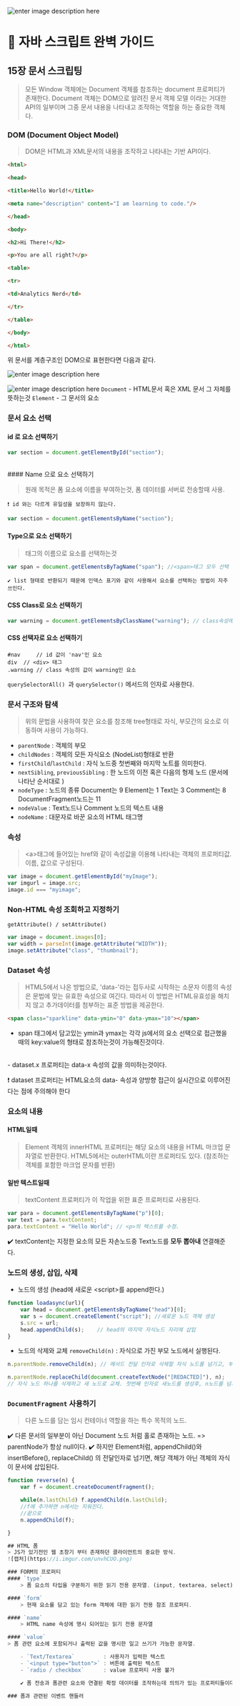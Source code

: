 ![enter image description here](https://cdn-images-1.medium.com/max/800/1*XkHY4KkKDnOdnwW0lIbqjg.png)
# 📖 자바 스크립트 완벽 가이드

## 15장 문서 스크립팅
> 모든 Window 객체에는 Document 객체를 참조하는 document 프로퍼티가 존재한다.
Document 객체는 DOM으로 알려진 문서 객체 모델 이라는 거대한 API의 일부이며 그중 문서 내용을 나타내고
조작하는 역할을 하는 중요한 객체다.

### DOM (Document Object Model)
> DOM은 HTML과 XML문서의 내용을 조작하고 나타내는 기반 API이다.
``` html
<html>

<head>

<title>Hello World!</title>

<meta name="description" content="I am learning to code."/>

</head>

<body>

<h2>Hi There!</h2>

<p>You are all right?</p>

<table>

<tr>

<td>Analytics Nerd</td>

</tr>

</table>

</body>

</html>
```
위 문서를 계층구조인 DOM으로 표현한다면 다음과 같다.

![enter image description here](https://www.optimizesmart.com/wp-content/uploads/2014/05/HTML-DOM-Tree.jpg)


![enter image description here](http://web.stanford.edu/class/cs98si/img/dom_types.png)
`Document` - HTML문서 혹은 XML 문서 그 자체를 뜻하는것
`Element`  - 그 문서의 요소

### 문서 요소 선택

#### id 로 요소 선택하기
```js
var section = document.getElementById("section");
```

<br>
#### Name 으로 요소 선택하기

> 원래 목적은 폼 요소에 이름을 부여하는것, 폼 데이터를 서버로 전송할때 사용.

	❗ id 와는 다르게 유일성을 보장하지 않는다.
```js
var section = document.getElementsByName("section");
```

#### Type으로 요소 선택하기
> 태그의 이름으로 요소를 선택하는것

```js
var span = document.getElementsByTagName("span"); //<span>태그 모두 선택
```
	✔️ list 형태로 반환되기 때문에 인덱스 표기와 같이 사용해서 요소를 선택하는 방법이 자주 쓰인다.

#### CSS Class로 요소 선택하기
```js
var warning = document.getElementsByClassName("warning"); // class속성에 warning이 있는 모든 요소를 찾는다.
```

#### CSS 선택자로 요소 선택하기

```
#nav     // id 값이 'nav'인 요소
div	 // <div> 태그
.warning // class 속성의 값이 warning인 요소
```

`querySelectorAll() `과 `querySelector()` 메서드의 인자로 사용한다.

### 문서 구조와 탐색
> 위의 문법을 사용하여 찾은 요소를 참조해 tree형태로 자식, 부모간의 요소로 이동하며 사용이 가능하다.

- `parentNode` : 객체의 부모
- `childNodes` : 객체의 모든 자식요소 (NodeList)형태로 반환
- `firstChild`/`lastChild` : 자식 노드중 첫번째와 마지막 노트를 의미한다.
- `nextSibling`, `previousSibling` : 한 노드의 이전 혹은 다음의 형제 노드 (문서에 나타난 순서대로 )
- `nodeType` : 노드의 종류 Document는 9 Element는 1 Text는 3 Comment는 8 DocumentFragment노드는 11
- `nodeValue` : Text노드나 Comment 노드의 텍스트 내용
- `nodeName` : 대문자로 바꾼 요소의 HTML 태그명

### 속성
> \<a>태그에 들어있는 href와 같이 속성값을 이용해 나타내는 객체의 프로퍼티값. 이름, 값으로 구성된다.

```js
var image = document.getElementById("myImage");
var imgurl = image.src;
image.id === "myimage";
```

### Non-HTML 속성 조회하고 지정하기
`getAttribute() / setAttribute()`

```js
var image = document.images[0];
var width = parseInt(image.getAttribute("WIDTH"));
image.setAttribute("class", "thumbnail");
```

### Dataset 속성
> HTML5에서 나온 방법으로, 'data-'라는 접두사로 시작하는 소문자 이름의 속성은 문법에 맞는 유효한 속성으로 여긴다. 따라서 이 방법은 HTML유효성을 해치지 않고 추가데이터를 첨부하는 표준 방법을 제공한다.
``` html
<span class="sparkline" data-ymin="0" data-ymax="10"></span>
```

- span 태그에서 담고있는 ymin과 ymax는 각각 js에서의 요소 선택으로 접근했을때의 key:value의 형태로 참조하는것이 가능해진것이다.
<br>
- dataset.x 프로퍼티는 data-x 속성의 값을 의미하는것이다.

❗ dataset 프로퍼티는 HTML요소의 data- 속성과 양방향 접근이 실시간으로 이루어진다는 점에 주의해야 한다

### 요소의 내용

#### HTML일때
> Element 객체의 innerHTML 프로퍼티는 해당 요소의 내용을 HTML 마크업 문자열로 반환한다.
> HTML5에서는 outerHTML이란 프로퍼티도 있다. (참조하는 객체를 포함한 마크업 문자를 반환)

#### 일반 텍스트일때
> textContent 프로퍼티가 이 작업을 위한 표준 프로퍼티로 사용된다.
```js
var para = document.getElementsByTagName("p")[0];
var text = para.textContent;
para.textContent = "Hello World"; // <p>의 텍스트를 수정.
```

✔️ textContent는 지정한 요소의 모든 자손노드중 Text노드를 **모두 뽑아내** 연결해준다.

### 노드의 생성, 삽입, 삭제

- 노드의 생성 (head에 새로운 \<script>를 append한다.)

```js
function loadasync(url){
	var head = document.getElementsByTagName("head")[0];
	var s = document.createElement("script"); //새로운 노드 객체 생성
	s.src = url;
	head.appendChild(s);	// head의 마지막 자식노드 자리에 삽입
}
```

- 노드의 삭제와 교체
`removeChild(n)` : 자식으로 가진 부모 노드에서 실행된다.
```js
n.parentNode.removeChild(n); // 메서드 전달 인자로 삭제할 자식 노드를 넘기고, 부모 노드의 메서드로 호출한다. 문서의 n노드를 삭제하는 코드.
```

```js
n.parentNode.replaceChild(document.createTextNode("[REDACTED]"), n);
// 자식 노드 하나를 삭제하고 새 노드로 교체. 첫번째 인자로 새노드를 생성후, n노드를 넘겨 교체.
```

### `DocumentFragment` 사용하기
> 다른 노드를 담는 임시 컨테이너 역할을 하는 특수 목적의 노드.

✔️ 다른 문서의 일부분이 아닌 Document 노드 처럼 홀로 존재하는 노드. => parentNode가 항상 null이다.
✔️ 하지만 Element처럼, appendChild()와 insertBefore(), replaceChild() 의 전달인자로 넘기면, 해당 객체가 아닌
객체의 자식이 문서에 삽입된다.
```js
function reverse(n) {
	var f = document.createDocumentFragment();

	while(n.lastChild) f.appendChild(n.lastChild);
	//f에 추가하면 n에서는 지워진다.
	//끝으로 
	n.appendChild(f);

}

## HTML 폼
> JS가 있기전인 웹 초창기 부터 존재하던 클라이언트의 중요한 방식.
![캡처](https://i.imgur.com/unvhCUO.png)

### FORM의 프로퍼티
#### `type`
	> 폼 요소의 타입을 구분하기 위한 읽기 전용 문자열. (input, textarea, select)

#### `form`
	> 현재 요소를 담고 있는 form 객체에 대한 읽기 전용 참조 프로퍼티.

#### `name`
	> HTML name 속성에 명시 되어있는 읽기 전용 문자열

#### `value`
> 폼 관련 요소에 포함되거나 출력된 값을 명시한 일고 쓰기가 가능한 문자열.

	- `Text/Textarea`         : 사용자가 입력한 텍스트
	- `<input type="button">` : 버튼에 출력된 텍스트
	- `radio / checkbox`      : value 프로퍼티 사용 불가

	✔️ 폼 전송과 폼관련 요소와 연결된 확정 데이터를 조작하는데 의의가 있는 프로퍼티들이다.

### 폼과 관련된 이벤트 핸들러
